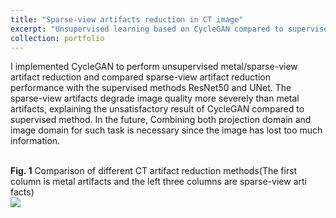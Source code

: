 ```yaml
---
title: "Sparse-view artifacts reduction in CT image"
excerpt: "Unsupervised learning based on CycleGAN compared to supervised ResNet and UNet<br/><img src='https://tianyiye98.github.io/page/portfolio/CT_artifact_reduction.png'>"
collection: portfolio
---
```


I implemented CycleGAN to perform unsupervised metal/sparse-view artifact reduction and compared sparse-view artifact reduction performance 
with the supervised methods ResNet50 and UNet. The sparse-view artifacts degrade image quality more severely than metal artifacts, explaining the
unsatisfactory result of CycleGAN compared to supervised method. In the future, Combining both projection domain and image domain for such task is necessary since the image has lost too much information. 

<br/>**Fig. 1** Comparison of different CT artifact reduction methods(The first column is metal artifacts and the left three columns are sparse-view arti
facts)
<br/><img src='https://tianyiye98.github.io/page/portfolio/CT_artifact_reduction.png'>



